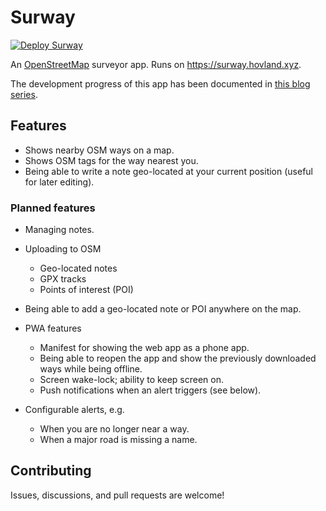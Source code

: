 # Surway

[![Deploy Surway](https://github.com/torhovland/surway/actions/workflows/deploy.yml/badge.svg)](https://github.com/torhovland/surway/actions/workflows/deploy.yml)

An [OpenStreetMap](https://www.openstreetmap.org/) surveyor app. Runs on https://surway.hovland.xyz.

The development progress of this app has been documented in [this blog series](https://blogg.bekk.no/building-an-openstreetmap-app-in-rust-part-i-2adf72c75229).

## Features

- Shows nearby OSM ways on a map.
- Shows OSM tags for the way nearest you.
- Being able to write a note geo-located at your current position (useful for later editing).

### Planned features

- Managing notes.

- Uploading to OSM
    - Geo-located notes
    - GPX tracks
    - Points of interest (POI)

- Being able to add a geo-located note or POI anywhere on the map.

- PWA features
    - Manifest for showing the web app as a phone app.
    - Being able to reopen the app and show the previously downloaded ways while being offline.
    - Screen wake-lock; ability to keep screen on.
    - Push notifications when an alert triggers (see below).

- Configurable alerts, e.g.
    - When you are no longer near a way.
    - When a major road is missing a name.

## Contributing

Issues, discussions, and pull requests are welcome!
